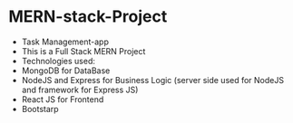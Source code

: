 # MERN-stack-Project

- Task Management-app
- This is a Full Stack MERN Project
- Technologies used:
- MongoDB for DataBase
- NodeJS and Express for Business Logic (server side used for NodeJS and framework for Express JS)
- React JS for Frontend
- Bootstarp
